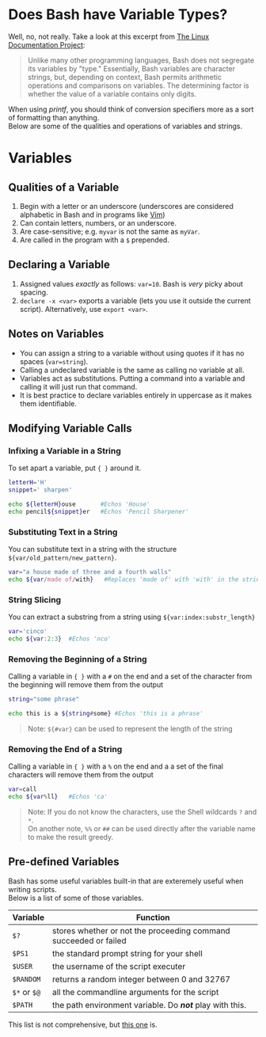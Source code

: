# Does Bash have Variable Types?
Well, no, not really. Take a look at this excerpt from [The Linux Documentation Project](https://tldp.org/LDP/abs/html/untyped.html): <br />
> Unlike many other programming languages, Bash does not segregate its variables by "type." 
Essentially, Bash variables are character strings, but, depending on context, Bash permits arithmetic operations and comparisons on variables. 
The determining factor is whether the value of a variable contains only digits.

When using _printf_, you should think of conversion specifiers more as a sort of formatting than anything. <br />
Below are some of the qualities and operations of variables and strings.

# Variables
## Qualities of a Variable
1. Begin with a letter or an underscore (underscores are considered alphabetic in Bash and in programs like [Vim](https://www.vim.org/))  
2. Can contain letters, numbers, or an underscore.
3. Are case-sensitive; e.g. `myvar` is not the same as `myVar`.
4. Are called in the program with a `$` prepended.

## Declaring a Variable
1. Assigned values _exactly_ as follows: `var=10`. Bash is _very_ picky about spacing.
2. `declare -x <var>` exports a variable (lets you use it outside the current script). Alternatively, use `export <var>`.

## Notes on Variables
- You can assign a string to a variable without using quotes if it has no spaces (`var=string`).
- Calling a undeclared variable is the same as calling no variable at all.
- Variables act as substitutions. Putting a command into a variable and calling it will just run that command.
- It is best practice to declare variables entirely in uppercase as it makes them identifiable.

## Modifying Variable Calls
### Infixing a Variable in a String
To set apart a variable, put `{ }` around it.
```bash
letterH='H'
snippet=' sharpen'

echo ${letterH}ouse       #Echos 'House'
echo pencil${snippet}er   #Echos 'Pencil Sharpener'
```

### Substituting Text in a String
You can substitute text in a string with the structure `${var/old_pattern/new_pattern}`. 
```bash
var="a house made of three and a fourth walls"
echo ${var/made of/with}   #Replaces 'made of' with 'with' in the string
```

### String Slicing
You can extract a substring from a string using `${var:index:substr_length}`
```bash
var='cinco'
echo ${var:2:3}  #Echos 'nco'
```

### Removing the Beginning of a String
Calling a variable in `{ }` with a `#` on the end and a set of the character from the beginning will remove them from the output
```bash
string="some phrase"

echo this is a ${string#some} #Echos 'this is a phrase'
```
> Note: `${#var}` can be used to represent the length of the string

### Removing the End of a String
Calling a variable in `{ }` with a `%` on the end and a a set of the final characters will remove them from the output
```bash
var=call
echo ${var%ll}   #Echos 'ca'
```
> Note: If you do not know the characters, use the Shell wildcards `?` and `*`. <br />
  On another note, `%%` or `##` can be used directly after the variable name to make the result greedy.

## Pre-defined Variables
Bash has some useful variables built-in that are exteremely useful when writing scripts. <br />
Below is a list of some of those variables.

| Variable | Function |
| -------- | -------- |
| `$?` | stores whether or not the proceeding command succeeded or failed |
| `$PS1` | the standard prompt string for your shell |
| `$USER` | the username of the script executer |
| `$RANDOM` | returns a random integer between 0 and 32767 |
| `$*` or `$@ `| all the commandline arguments for the script |
| `$PATH` | the path environment variable. Do _**not**_ play with this. |

This list is not comprehensive, but [this one](https://sodocumentation.net/bash/topic/4797/internal-variables) is.
